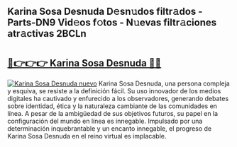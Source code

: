 ## Karina Sosa Desnuda D𝚎sn𝚞dos filtr𝚊dos - Parts-DN9 Vid𝚎os f𝚘tos - N𝚞evas filtr𝚊ciones atr𝚊ctivas 2BCLn

# <h2><a href="http://mb30kbr.tromn.icu/?c=Karina+Sosa+Desnuda">🔗👉👉👉 Karina Sosa Desnuda 🔗🔗</a></h2>

[![Karina Sosa Desnuda nuevo](https://i.imgur.com/pEAQMta.gif)](http://mb30kbr.tromn.icu/?c=Karina+Sosa+Desnuda)
Karina Sosa Desnuda, una persona compleja y esquiva, se resiste a la definición fácil. Su uso innovador de los medios digitales ha cautivado y enfurecido a los observadores, generando debates sobre identidad, ética y la naturaleza cambiante de las comunidades en línea. A pesar de la ambigüedad de sus objetivos futuros, su papel en la configuración del mundo en línea es innegable. Impulsado por una determinación inquebrantable y un encanto innegable, el progreso de Karina Sosa Desnuda en el reino virtual es implacable.
